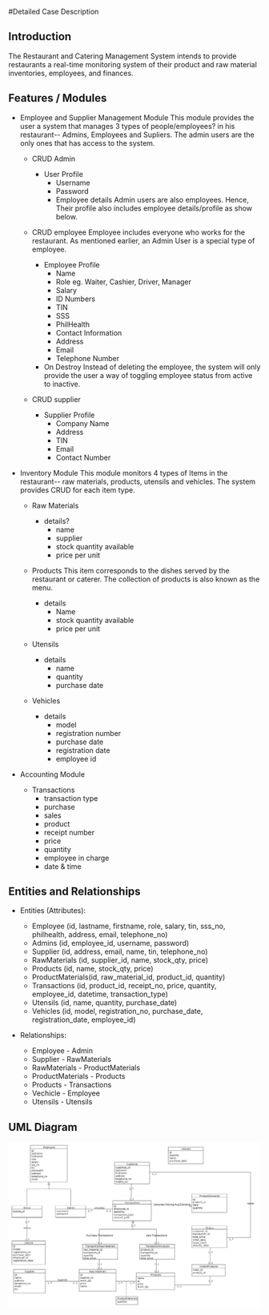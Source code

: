 #Detailed Case Description

## Introduction
The Restaurant and Catering Management System intends to provide restaurants a real-time monitoring system of their product and raw material inventories, employees, and finances.

## Features / Modules
* Employee and Supplier Management Module
    This module provides the user a system that manages 3 types of people/employees? in his restaurant-- Admins, Employees and Supliers. The admin users are the only ones that has access to the system.

    * CRUD Admin
        * User Profile
            * Username
            * Password
            * Employee details
            Admin users are also employees. Hence, Their profile also includes employee details/profile as show below.

    * CRUD employee
        Employee includes everyone who works for the restaurant. As mentioned earlier, an Admin User is a special type of employee.

        * Employee Profile
            * Name
            * Role
                eg. Waiter, Cashier, Driver, Manager
            * Salary
            * ID Numbers
            * TIN
            * SSS
            * PhilHealth
            * Contact Information
            * Address
            * Email
            * Telephone Number
        * On Destroy
          Instead of deleting the employee, the system will only provide the user a way of toggling employee status from active to inactive.

    * CRUD supplier
        * Supplier Profile
            * Company Name
            * Address
            * TIN
            * Email
            * Contact Number

* Inventory Module
    This module monitors 4 types of Items in the restaurant-- raw materials, products, utensils and vehicles. The system provides CRUD for each item type.

    * Raw Materials
        * details?
            * name
            * supplier
            * stock quantity available
            * price per unit
    * Products
        This item corresponds to the dishes served by the restaurant or caterer. The collection of products is also known as the menu.
        * details
            * Name
            * stock quantity available
            * price per unit

    * Utensils
        * details
            * name
            * quantity
            * purchase date

    * Vehicles
        * details
            * model
            * registration number
            * purchase date
            * registration date
            * employee id

* Accounting Module
    * Transactions
        * transaction type
        * purchase
        * sales
        * product
        * receipt number
        * price
        * quantity
        * employee in charge
        * date & time



## Entities and Relationships
* Entities (Attributes):
    * Employee (id, lastname, firstname, role, salary, tin, sss_no, philhealth, address, email, telephone_no)
    * Admins (id, employee_id, username, password)
    * Supplier (id, address, email, name, tin, telephone_no)
    * RawMaterials (id, supplier_id, name, stock_qty, price)
    * Products (id, name, stock_qty, price)
    * ProductMaterials(id, raw_material_id, product_id, quantity)
    * Transactions (id, product_id, receipt_no, price, quantity, employee_id, datetime, transaction_type)
    * Utensils (id, name, quantity, purchase_date)
    * Vehicles (id, model, registration_no, purchase_date, registration_date, employee_id)

* Relationships:
    * Employee - Admin
    * Supplier - RawMaterials
    * RawMaterials - ProductMaterials
    * ProductMaterials - Products
    * Products - Transactions
    * Vechicle - Employee
    * Utensils - Utensils

## UML Diagram
![UML Diagram](https://github.com/jbvillarante/Team-Gutom/raw/master/public/mp.jpg)